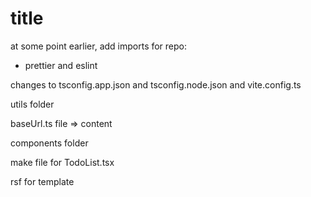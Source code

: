 # title

at some point earlier, add imports for repo:
- prettier and eslint

changes to tsconfig.app.json and tsconfig.node.json and vite.config.ts

utils folder

baseUrl.ts file => content

components folder

make file for TodoList.tsx

rsf for template
